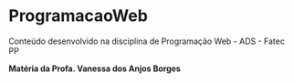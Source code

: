 # ProgramacaoWeb
 Conteúdo desenvolvido na disciplina de Programação Web - ADS - Fatec PP

**Matéria da Profa. Vanessa dos Anjos Borges**